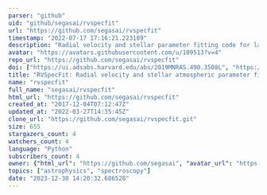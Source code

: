 ```yaml
---
parser: "github"
uid: "github/segasai/rvspecfit"
url: "https://github.com/segasai/rvspecfit"
timestamp: "2022-07-17 17:16:21.223189"
description: "Radial velocity and stellar parameter fitting code for large surveys"
avatar: "https://avatars.githubusercontent.com/u/109513?v=4"
repo_url: "https://github.com/segasai/rvspecfit"
doi: ["https://ui.adsabs.harvard.edu/abs/2019MNRAS.490.3508L", "https://ui.adsabs.harvard.edu/abs/2019ascl.soft07013K/abstract"]
title: "RVSpecFit: Radial velocity and stellar atmospheric parameter fitting"
name: "rvspecfit"
full_name: "segasai/rvspecfit"
html_url: "https://github.com/segasai/rvspecfit"
created_at: "2017-12-04T07:12:47Z"
updated_at: "2022-03-27T14:35:45Z"
clone_url: "https://github.com/segasai/rvspecfit.git"
size: 655
stargazers_count: 4
watchers_count: 4
language: "Python"
subscribers_count: 4
owner: {"html_url": "https://github.com/segasai", "avatar_url": "https://avatars.githubusercontent.com/u/109513?v=4", "login": "segasai", "type": "User"}
topics: ["astrophysics", "spectroscopy"]
date: "2023-12-30 14:20:32.686528"
---
```

